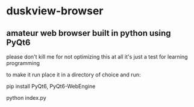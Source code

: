 # duskview-browser
## amateur web browser built in python using PyQt6
please don't kill me for not optimizing this at all it's just a test for learning programming

to make it run place it in a directory of choice and run:

pip install PyQt6, PyQt6-WebEngine

python index.py
